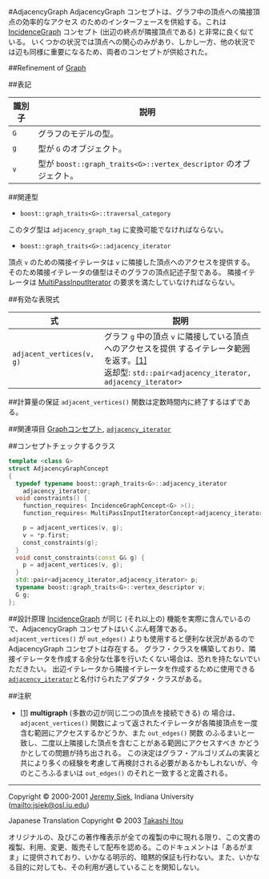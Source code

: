 #AdjacencyGraph
AdjacencyGraph コンセプトは、グラフ中の頂点への隣接頂点の効率的なアクセス のためのインターフェースを供給する。これは [IncidenceGraph](./IncidenceGraph.md) コンセプト (出辺の終点が隣接頂点である) と非常に良く似ている。 いくつかの状況では頂点への関心のみがあり、しかし一方、他の状況では辺も同様に重要になるため、両者のコンセプトが供給された。


##Refinement of
[Graph](./Graph.md)


##表記

| 識別子 | 説明 |
|--------|------|
| `G`    | グラフのモデルの型。 |
| `g`    | 型が `G` のオブジェクト。 |
| `v`    | 型が `boost::graph_traits<G>::vertex_descriptor` のオブジェクト。 |


##関連型

- `boost::graph_traits<G>::traversal_category`

このタグ型は `adjacency_graph_tag` に変換可能でなければならない。


- `boost::graph_traits<G>::adjacency_iterator`

頂点 `v` のための隣接イテレータは `v` に隣接した頂点へのアクセスを提供する。そのため隣接イテレータの値型はそのグラフの頂点記述子型である。 隣接イテレータは [MultiPassInputIterator](../utility/MultiPassInputIterator.md) の要求を満たしていなければならない。


##有効な表現式

| 式 | 説明 |
|----|------|
| `adjacent_vertices(v, g)` | グラフ `g` 中の頂点 `v` に隣接している頂点へのアクセスを提供 するイテレータ範囲を返す。[[1]](#note1)<br/> 返却型: `std::pair<adjacency_iterator, adjacency_iterator>` |


##計算量の保証
`adjacent_vertices()` 関数は定数時間内に終了するはずである。


##関連項目
[Graphコンセプト](./Graph.md), [`adjacency_iterator`](./adjacency_iterator.md)


##コンセプトチェックするクラス

```cpp
template <class G>
struct AdjacencyGraphConcept
{
  typedef typename boost::graph_traits<G>::adjacency_iterator
    adjacency_iterator;
  void constraints() {
    function_requires< IncidenceGraphConcept<G> >();
    function_requires< MultiPassInputIteratorConcept<adjacency_iterator> >();

    p = adjacent_vertices(v, g);
    v = *p.first;
    const_constraints(g);
  }
  void const_constraints(const G& g) {
    p = adjacent_vertices(v, g);
  }
  std::pair<adjacency_iterator,adjacency_iterator> p;
  typename boost::graph_traits<G>::vertex_descriptor v;
  G g;
};
```


##設計原理
[IncidenceGraph](./IncidenceGraph.md) が同じ (それ以上の) 機能を実際に含んでいるので、AdjacencyGraph コンセプトはいくぶん軽薄である。 `adjacent_vertices()` が `out_edges()` よりも使用すると便利な状況があるので AdjacencyGraph コンセプトは存在する。 グラフ・クラスを構築しており、隣接イテレータを作成する余分な仕事を行いたくない場合は、恐れを持たないでいただきたい。 出辺イテレータから隣接イテレータを作成するために使用できる[`adjacency_iterator`](./adjacency_iterator.md)と名付けられたアダプタ・クラスがある。


##注釈
- <a name="note1" href="#note1">[1]</a> **multigraph** (多数の辺が同じ二つの頂点を接続できる) の 場合は、`adjacent_vertices()` 関数によって返されたイテレータが各隣接頂点を一度含む範囲にアクセスするかどうか、また `out_edges()` 関数 のふるまいと一致し、二度以上隣接した頂点を含むことがある範囲にアクセスすべき かどうかとしての問題が持ち出される。 この決定はグラフ・アルゴリズムの実装と共により多くの経験を考慮して再検討される必要があるかもしれないが、今のところふるまいは `out_edges()` のそれと一致すると定義される。


***
Copyright © 2000-2001 [Jeremy Siek](http://www.boost.org/doc/libs/1_31_0/people/jeremy_siek.htm), Indiana University (<mailto:jsiek@osl.iu.edu>)

Japanese Translation Copyright © 2003 [Takashi Itou](mailto:takashi-it@po6.nsk.ne.jp)

オリジナルの、及びこの著作権表示が全ての複製の中に現れる限り、この文書の複製、利用、変更、販売そして配布を認める。このドキュメントは「あるがまま」に提供されており、いかなる明示的、暗黙的保証も行わない。また、いかなる目的に対しても、その利用が適していることを関知しない。

